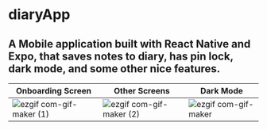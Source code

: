 # diaryApp

## A Mobile application built with React Native and Expo, that saves notes to diary, has pin lock, dark mode, and some other nice features.

| Onboarding Screen | Other Screens | Dark Mode |
| ----------- | ----------- | ----------- |
| ![ezgif com-gif-maker (1)](https://user-images.githubusercontent.com/66752274/212149735-67cb7869-4863-475f-87b2-a9313b56b19a.gif) | ![ezgif com-gif-maker (2)](https://user-images.githubusercontent.com/66752274/212149836-b934ee7e-2723-4092-8b53-3928f4a62f60.gif) | ![ezgif com-gif-maker](https://user-images.githubusercontent.com/66752274/212150504-8803e750-189a-4ba3-82b4-61f9f6563698.gif) |
